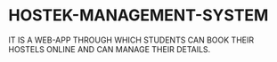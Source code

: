 # HOSTEK-MANAGEMENT-SYSTEM
IT IS A WEB-APP THROUGH WHICH STUDENTS CAN BOOK THEIR HOSTELS ONLINE AND CAN MANAGE THEIR DETAILS.
